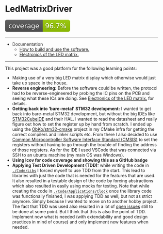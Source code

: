 # LedMatrixDriver

<img src="./Coverage/coverage.svg">

---

- Documentation
  - [How to build and use the software.](./Doc/Software.md)
  - [Electronics of the LED matrix.](./Doc/SignalFlow.md)

---

This project was a good platform for the following learning points:
- Making use of a very big LED matrix display which otherwise would just take up space in the house.
- **Reverse engineering:** Before the software could be written, the protocol had to be reverse-engineered by probing the IC pins on the PCB and seeing what these ICs are doing. See [Electronics of the LED matrix.](./Doc/SignalFlow.md) for details.
- **Getting back into 'bare-metal' STM32 development:** I wanted to get back into bare-metal STM32 development, but without the big IDEs like [STM32CubeIDE](https://www.st.com/en/development-tools/stm32cubeide.html) and their HAL. I wanted to read the datasheet and really figure out how to set the register up by hand from scratch. I ended up using the [ObKo/stm32-cmake](https://github.com/ObKo/stm32-cmake) project in my CMake infra for getting the correct compilers and linker scripts etc. From there I also decided to use [Common Microcontroller Software Interface Standard (CMSIS)](https://arm-software.github.io/CMSIS_6/latest/General/index.html) to set the registers without having to go through the trouble of finding the address of those registers. As for the IDE I used VSCode that was connected via SSH to an ubuntu machine (my main OS was Windows).
- **Using lcov for code coverage and showing this as a GitHub badge**
- **Applying Test Driven Development (TDD):** while writing the code in [`./Code/Libs`](./Code/Libs) I forced myself to use TDD from the start. This lead to libraries with just the code that is needed for the features that are used. It also resulted in a testable design of the code by forcing abstractions which also resulted in easily using mocks for testing. Note that while creating the code in [`./Code/Applications/Clock`](./Code/Applications/Clock) once the library code was functionally finished, I was applying TDD as well, but not as strict anymore. Simply because I wanted to move on to another hobby project. The fact that TDD was used also resulted in a lot of [open issues](https://github.com/enzoevers/LedMatrixDriver/issues) still to be done at some point. But I think that this is also the point of TDD. Implement now what is needed (with extendability and good design practices in mind of course) and only implement new features when needed.
